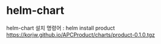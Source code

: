# helm-chart

helm-chart 설치 명령어 : helm install product https://korjw.github.io/APCProduct/charts/product-0.1.0.tgz
